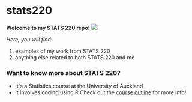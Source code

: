 # stats220

**Welcome to my STATS 220 repo!**
![](https://media3.giphy.com/media/v1.Y2lkPTc5MGI3NjExbjR4MXMwM2txcGswOGxxeXJzMHR5N3I1MTFud3g5M2l2OHNyaWVkcyZlcD12MV9pbnRlcm5hbF9naWZfYnlfaWQmY3Q9Zw/3pZipqyo1sqHDfJGtz/giphy.gif)

*Here, you will find:*
1. examples of my work from STATS 220
2. anything else related to both STATS 220 and me

### Want to know more about STATS 220?
* It's a Statistics course at the University of Auckland
* It involves coding using R
Check out the [course outline](https://courseoutline.auckland.ac.nz/dco/course/STATS/220/1243) for more info!
